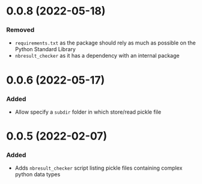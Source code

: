 # 0.0.8 (2022-05-18)

### Removed

- `requirements.txt` as the package should rely as much as possible on the Python Standard Library
- `nbresult_checker` as it has a dependency with an internal package

# 0.0.6 (2022-05-17)

### Added

- Allow specify a `subdir` folder in which store/read pickle file


# 0.0.5 (2022-02-07)

### Added

- Adds `nbresult_checker` script listing pickle files containing complex python data types
